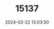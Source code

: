 ---
title: "15137"
category: "Oecomys phaeotis"
draft: false
date: 2024-02-22 13:03:50
languages:
  English: ["Dusky Arboreal Rice Rat"]
---